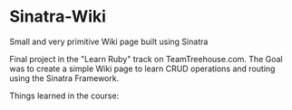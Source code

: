 # Sinatra-Wiki
Small and very primitive Wiki page built using Sinatra

Final project in the "Learn Ruby" track on TeamTreehouse.com. The Goal was to create a simple Wiki page to learn CRUD operations and routing using the Sinatra Framework.

Things learned in the course:

